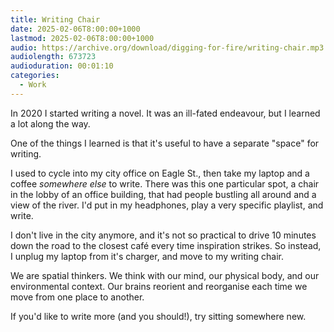 ```yaml
---
title: Writing Chair
date: 2025-02-06T8:00:00+1000
lastmod: 2025-02-06T8:00:00+1000
audio: https://archive.org/download/digging-for-fire/writing-chair.mp3
audiolength: 673723
audioduration: 00:01:10
categories:
  - Work
---
```


In 2020 I started writing a novel. It was an ill-fated endeavour, but I learned a lot along the way.

One of the things I learned is that it's useful to have a separate "space" for writing.

I used to cycle into my city office on Eagle St., then take my laptop and a coffee *somewhere else* to write. There was this one particular spot, a chair in the lobby of an office building, that had people bustling all around and a view of the river. I'd put in my headphones, play a very specific playlist, and write.

<!--more-->

I don't live in the city anymore, and it's not so practical to drive 10 minutes down the road to the closest café every time inspiration strikes. So instead, I unplug my laptop from it's charger, and move to my writing chair.

We are spatial thinkers. We think with our mind, our physical body, and our environmental context. Our brains reorient and reorganise each time we move from one place to another.

If you'd like to write more (and you should!), try sitting somewhere new.
